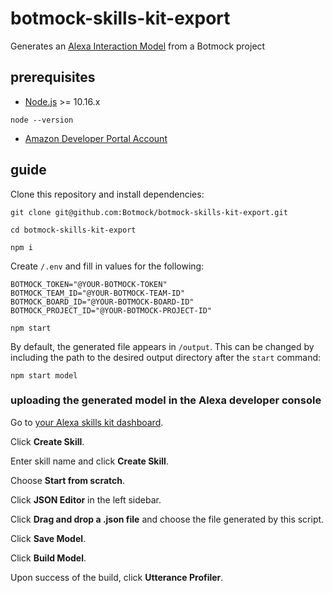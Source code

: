 # botmock-skills-kit-export

Generates an [Alexa Interaction Model](https://developer.amazon.com/docs/smapi/interaction-model-schema.html) from a Botmock project

## prerequisites

- [Node.js](https://nodejs.org/en/) >= 10.16.x

```shell
node --version
```

- [Amazon Developer Portal Account](http://developer.amazon.com/)

## guide

Clone this repository and install dependencies:

```shell
git clone git@github.com:Botmock/botmock-skills-kit-export.git

cd botmock-skills-kit-export

npm i
```

Create `/.env` and fill in values for the following:

```shell
BOTMOCK_TOKEN="@YOUR-BOTMOCK-TOKEN"
BOTMOCK_TEAM_ID="@YOUR-BOTMOCK-TEAM-ID"
BOTMOCK_BOARD_ID="@YOUR-BOTMOCK-BOARD-ID"
BOTMOCK_PROJECT_ID="@YOUR-BOTMOCK-PROJECT-ID"
```

```shell
npm start
```

By default, the generated file appears in `/output`. This can be changed by including the
path to the desired output directory after the `start` command:

```shell
npm start model
```

### uploading the generated model in the Alexa developer console

Go to [your Alexa skills kit dashboard](https://developer.amazon.com/alexa/console/ask).

Click **Create Skill**.

Enter skill name and click **Create Skill**.

Choose **Start from scratch**.

Click **JSON Editor** in the left sidebar.

Click **Drag and drop a .json file** and choose the file generated by this script.

Click **Save Model**.

Click **Build Model**.

Upon success of the build, click **Utterance Profiler**.

